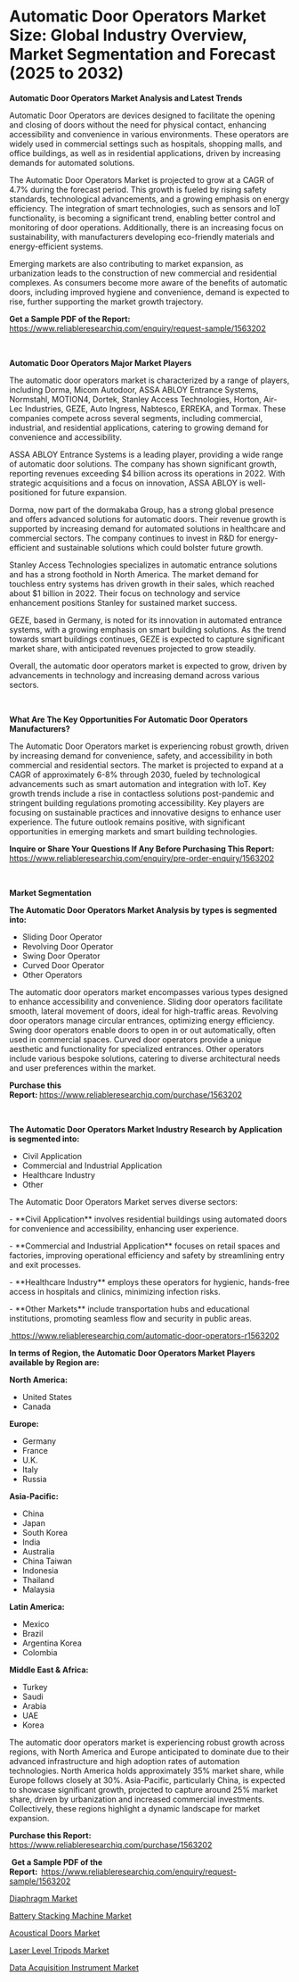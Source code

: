 <p><h1>Automatic Door Operators Market Size: Global Industry Overview, Market Segmentation and Forecast (2025 to 2032)</h1></p><p><strong>Automatic Door Operators Market Analysis and Latest Trends</strong></p>
<p><p>Automatic Door Operators are devices designed to facilitate the opening and closing of doors without the need for physical contact, enhancing accessibility and convenience in various environments. These operators are widely used in commercial settings such as hospitals, shopping malls, and office buildings, as well as in residential applications, driven by increasing demands for automated solutions.</p><p>The Automatic Door Operators Market is projected to grow at a CAGR of 4.7% during the forecast period. This growth is fueled by rising safety standards, technological advancements, and a growing emphasis on energy efficiency. The integration of smart technologies, such as sensors and IoT functionality, is becoming a significant trend, enabling better control and monitoring of door operations. Additionally, there is an increasing focus on sustainability, with manufacturers developing eco-friendly materials and energy-efficient systems.</p><p>Emerging markets are also contributing to market expansion, as urbanization leads to the construction of new commercial and residential complexes. As consumers become more aware of the benefits of automatic doors, including improved hygiene and convenience, demand is expected to rise, further supporting the market growth trajectory.</p></p>
<p><strong>Get a Sample PDF of the Report:&nbsp;</strong> <a href="https://www.reliableresearchiq.com/enquiry/request-sample/1563202?utm_campaign=103&utm_medium=2&utm_source=Github&utm_content=ia&utm_term=22022025&utm_id=automatic-door-operators">https://www.reliableresearchiq.com/enquiry/request-sample/1563202</a></p>
<p>&nbsp;</p>
<p><strong>Automatic Door Operators Major Market Players</strong></p>
<p><p>The automatic door operators market is characterized by a range of players, including Dorma, Micom Autodoor, ASSA ABLOY Entrance Systems, Normstahl, MOTION4, Dortek, Stanley Access Technologies, Horton, Air-Lec Industries, GEZE, Auto Ingress, Nabtesco, ERREKA, and Tormax. These companies compete across several segments, including commercial, industrial, and residential applications, catering to growing demand for convenience and accessibility.</p><p>ASSA ABLOY Entrance Systems is a leading player, providing a wide range of automatic door solutions. The company has shown significant growth, reporting revenues exceeding $4 billion across its operations in 2022. With strategic acquisitions and a focus on innovation, ASSA ABLOY is well-positioned for future expansion.</p><p>Dorma, now part of the dormakaba Group, has a strong global presence and offers advanced solutions for automatic doors. Their revenue growth is supported by increasing demand for automated solutions in healthcare and commercial sectors. The company continues to invest in R&D for energy-efficient and sustainable solutions which could bolster future growth.</p><p>Stanley Access Technologies specializes in automatic entrance solutions and has a strong foothold in North America. The market demand for touchless entry systems has driven growth in their sales, which reached about $1 billion in 2022. Their focus on technology and service enhancement positions Stanley for sustained market success.</p><p>GEZE, based in Germany, is noted for its innovation in automated entrance systems, with a growing emphasis on smart building solutions. As the trend towards smart buildings continues, GEZE is expected to capture significant market share, with anticipated revenues projected to grow steadily.</p><p>Overall, the automatic door operators market is expected to grow, driven by advancements in technology and increasing demand across various sectors.</p></p>
<p>&nbsp;</p>
<p><strong>What Are The Key Opportunities For Automatic Door Operators Manufacturers?</strong></p>
<p><p>The Automatic Door Operators market is experiencing robust growth, driven by increasing demand for convenience, safety, and accessibility in both commercial and residential sectors. The market is projected to expand at a CAGR of approximately 6-8% through 2030, fueled by technological advancements such as smart automation and integration with IoT. Key growth trends include a rise in contactless solutions post-pandemic and stringent building regulations promoting accessibility. Key players are focusing on sustainable practices and innovative designs to enhance user experience. The future outlook remains positive, with significant opportunities in emerging markets and smart building technologies.</p></p>
<p><strong>Inquire or Share Your Questions If Any Before Purchasing This Report:</strong> <a href="https://www.reliableresearchiq.com/enquiry/pre-order-enquiry/1563202?utm_campaign=103&utm_medium=2&utm_source=Github&utm_content=ia&utm_term=22022025&utm_id=automatic-door-operators">https://www.reliableresearchiq.com/enquiry/pre-order-enquiry/1563202</a></p>
<p>&nbsp;</p>
<p><strong>Market Segmentation</strong></p>
<p><strong>The Automatic Door Operators Market Analysis by types is segmented into:</strong></p>
<p><ul><li>Sliding Door Operator</li><li>Revolving Door Operator</li><li>Swing Door Operator</li><li>Curved Door Operator</li><li>Other Operators</li></ul></p>
<p><p>The automatic door operators market encompasses various types designed to enhance accessibility and convenience. Sliding door operators facilitate smooth, lateral movement of doors, ideal for high-traffic areas. Revolving door operators manage circular entrances, optimizing energy efficiency. Swing door operators enable doors to open in or out automatically, often used in commercial spaces. Curved door operators provide a unique aesthetic and functionality for specialized entrances. Other operators include various bespoke solutions, catering to diverse architectural needs and user preferences within the market.</p></p>
<p><strong>Purchase this Report:&nbsp;</strong><a href="https://www.reliableresearchiq.com/purchase/1563202?utm_campaign=103&utm_medium=2&utm_source=Github&utm_content=ia&utm_term=22022025&utm_id=automatic-door-operators">https://www.reliableresearchiq.com/purchase/1563202</a></p>
<p>&nbsp;</p>
<p><strong>The Automatic Door Operators Market Industry Research by Application is segmented into:</strong></p>
<p><ul><li>Civil Application</li><li>Commercial and Industrial Application</li><li>Healthcare Industry</li><li>Other</li></ul></p>
<p><p>The Automatic Door Operators Market serves diverse sectors: </p><p>- **Civil Application** involves residential buildings using automated doors for convenience and accessibility, enhancing user experience. </p><p>- **Commercial and Industrial Application** focuses on retail spaces and factories, improving operational efficiency and safety by streamlining entry and exit processes. </p><p>- **Healthcare Industry** employs these operators for hygienic, hands-free access in hospitals and clinics, minimizing infection risks. </p><p>- **Other Markets** include transportation hubs and educational institutions, promoting seamless flow and security in public areas.</p></p>
<p><a href="https://www.reliableresearchiq.com/automatic-door-operators-r1563202?utm_campaign=103&utm_medium=2&utm_source=Github&utm_content=ia&utm_term=22022025&utm_id=automatic-door-operators">&nbsp;https://www.reliableresearchiq.com/automatic-door-operators-r1563202</a></p>
<p><strong>In terms of Region, the Automatic Door Operators Market Players available by Region are:</strong></p>
<p>
    <p> <strong> North America: </strong>
        <ul>
            <li>United States</li>
            <li>Canada</li>
        </ul>
        </p> 
    <p> <strong> Europe: </strong>
        <ul>
            <li>Germany</li>
            <li>France</li>
            <li>U.K.</li>
            <li>Italy</li>
            <li>Russia</li>
        </ul>
        </p> 
    <p> <strong> Asia-Pacific: </strong>
        <ul>
            <li>China</li>
            <li>Japan</li>
            <li>South Korea</li>
            <li>India</li>
            <li>Australia</li>
            <li>China Taiwan</li>
            <li>Indonesia</li>
            <li>Thailand</li>
            <li>Malaysia</li>
        </ul>
        </p> 
    <p> <strong> Latin America: </strong>
        <ul>
            <li>Mexico</li>
            <li>Brazil</li>
            <li>Argentina Korea</li>
            <li>Colombia</li>
        </ul>
        </p> 
    <p> <strong> Middle East & Africa: </strong>
        <ul>
            <li>Turkey</li>
            <li>Saudi</li>
            <li>Arabia</li>
            <li>UAE</li>
            <li>Korea</li>
        </ul>
    </p>
    </p>
<p><p>The automatic door operators market is experiencing robust growth across regions, with North America and Europe anticipated to dominate due to their advanced infrastructure and high adoption rates of automation technologies. North America holds approximately 35% market share, while Europe follows closely at 30%. Asia-Pacific, particularly China, is expected to showcase significant growth, projected to capture around 25% market share, driven by urbanization and increased commercial investments. Collectively, these regions highlight a dynamic landscape for market expansion.</p></p>
<p><strong>Purchase this Report: </strong><a href="https://www.reliableresearchiq.com/purchase/1563202?utm_campaign=103&utm_medium=2&utm_source=Github&utm_content=ia&utm_term=22022025&utm_id=automatic-door-operators">https://www.reliableresearchiq.com/purchase/1563202</a></p>
<p>&nbsp;<strong>Get a Sample PDF of the Report:&nbsp;&nbsp;</strong><a href="https://www.reliableresearchiq.com/enquiry/request-sample/1563202?utm_campaign=103&utm_medium=2&utm_source=Github&utm_content=ia&utm_term=22022025&utm_id=automatic-door-operators">https://www.reliableresearchiq.com/enquiry/request-sample/1563202</a></p>
<p><strong></strong></p>
<p><p><a href="https://github.com/daleogrando/Market-Research-Report-List-1/blob/main/diaphragm-market.md?utm_campaign=103&utm_medium=2&utm_source=Github&utm_content=ia&utm_term=22022025&utm_id=automatic-door-operators">Diaphragm Market</a></p><p><a href="https://github.com/engelemikke/Market-Research-Report-List-1/blob/main/battery-stacking-machine-market.md?utm_campaign=103&utm_medium=2&utm_source=Github&utm_content=ia&utm_term=22022025&utm_id=automatic-door-operators">Battery Stacking Machine Market</a></p><p><a href="https://github.com/ovitzmincyle/Market-Research-Report-List-1/blob/main/acoustical-doors-market.md?utm_campaign=103&utm_medium=2&utm_source=Github&utm_content=ia&utm_term=22022025&utm_id=automatic-door-operators">Acoustical Doors Market</a></p><p><a href="https://github.com/casimbrhelck/Market-Research-Report-List-1/blob/main/laser-level-tripods-market.md?utm_campaign=103&utm_medium=2&utm_source=Github&utm_content=ia&utm_term=22022025&utm_id=automatic-door-operators">Laser Level Tripods Market</a></p><p><a href="https://github.com/dayaanapis5/Market-Research-Report-List-1/blob/main/data-acquisition-instrument-market.md?utm_campaign=103&utm_medium=2&utm_source=Github&utm_content=ia&utm_term=22022025&utm_id=automatic-door-operators">Data Acquisition Instrument Market</a></p></p>
